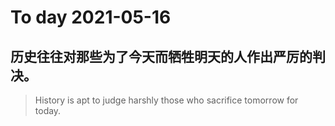 
# To day 2021-05-16


## 历史往往对那些为了今天而牺牲明天的人作出严厉的判决。
> History is apt to judge harshly those who sacrifice tomorrow for today. 

    